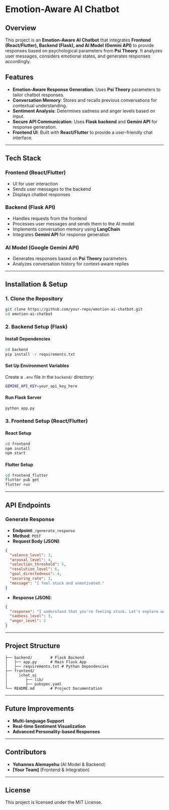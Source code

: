 # Emotion-Aware AI Chatbot

## Overview
This project is an **Emotion-Aware AI Chatbot** that integrates **Frontend (React/Flutter), Backend (Flask), and AI Model (Gemini API)** to provide responses based on psychological parameters from **Psi Theory**. It analyzes user messages, considers emotional states, and generates responses accordingly.

## Features
- **Emotion-Aware Response Generation**: Uses **Psi Theory** parameters to tailor chatbot responses.
- **Conversation Memory**: Stores and recalls previous conversations for contextual understanding.
- **Sentiment Analysis**: Determines sadness and anger levels based on input.
- **Secure API Communication**: Uses **Flask backend** and **Gemini API** for response generation.
- **Frontend UI**: Built with **React/Flutter** to provide a user-friendly chat interface.

---

## Tech Stack
### **Frontend** (React/Flutter)
- UI for user interaction
- Sends user messages to the backend
- Displays chatbot responses

### **Backend** (Flask API)
- Handles requests from the frontend
- Processes user messages and sends them to the AI model
- Implements conversation memory using **LangChain**
- Integrates **Gemini API** for response generation

### **AI Model** (Google Gemini API)
- Generates responses based on **Psi Theory** parameters
- Analyzes conversation history for context-aware replies

---

## Installation & Setup
### **1. Clone the Repository**
```sh
git clone https://github.com/your-repo/emotion-ai-chatbot.git
cd emotion-ai-chatbot
```

### **2. Backend Setup (Flask)**
#### **Install Dependencies**
```sh
cd backend
pip install -r requirements.txt
```
#### **Set Up Environment Variables**
Create a `.env` file in the `backend/` directory:
```sh
GEMINI_API_KEY=your_api_key_here
```
#### **Run Flask Server**
```sh
python app.py
```

### **3. Frontend Setup (React/Flutter)**
#### **React Setup**
```sh
cd frontend
npm install
npm start
```
#### **Flutter Setup**
```sh
cd frontend_flutter
flutter pub get
flutter run
```

---

## API Endpoints
### **Generate Response**
- **Endpoint**: `/generate_response`
- **Method**: `POST`
- **Request Body (JSON)**:
```json
{
  "valence_level": 3,
  "arousal_level": 4,
  "selection_threshold": 5,
  "resolution_level": 6,
  "goal_directedness": 4,
  "securing_rate": 3,
  "message": "I feel stuck and unmotivated."
}
```
- **Response (JSON)**:
```json
{
  "response": "I understand that you're feeling stuck. Let's explore ways to regain motivation...",
  "sadness_level": 3,
  "anger_level": 2
}
```

---

## Project Structure
```
├── backend/        # Flask Backend
│   ├── app.py      # Main Flask App
│   ├── requirements.txt # Python Dependencies
├── frontend/  
|     |chat_ui
│        ├── lib/
│        ├── pubspec.yaml
└── README.md       # Project Documentation
```

---

## Future Improvements
- **Multi-language Support**
- **Real-time Sentiment Visualization**
- **Advanced Personality-based Responses**

---

## Contributors
- **Yohannes Alemayehu** (AI Model & Backend)
- **[Your Team]** (Frontend & Integration)

---

## License
This project is licensed under the MIT License.

